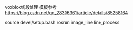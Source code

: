 voxblox线段处理
模板参考
https://blog.csdn.net/qq_28306361/article/details/85258164

source devel/setup.bash
rosrun image_line line_process 
